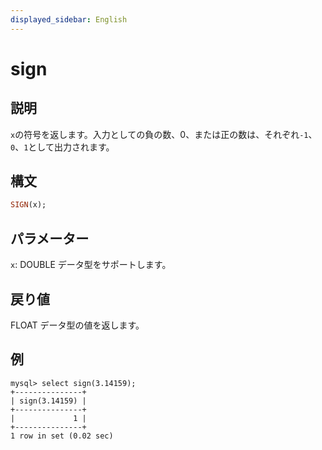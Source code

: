 ```yaml
---
displayed_sidebar: English
---
```


# sign

## 説明

`x`の符号を返します。入力としての負の数、0、または正の数は、それぞれ`-1`、`0`、`1`として出力されます。

## 構文

```Haskell
SIGN(x);
```

## パラメーター

`x`: DOUBLE データ型をサポートします。

## 戻り値

FLOAT データ型の値を返します。

## 例

```Plain
mysql> select sign(3.14159);
+---------------+
| sign(3.14159) |
+---------------+
|             1 |
+---------------+
1 row in set (0.02 sec)
```
